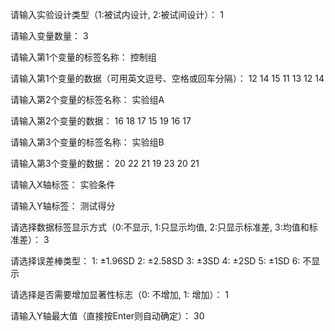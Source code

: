 请输入实验设计类型（1:被试内设计, 2:被试间设计）：
1

请输入变量数量：
3

请输入第1个变量的标签名称：
控制组

请输入第1个变量的数据（可用英文逗号、空格或回车分隔）：
12 14 15 11 13 12 14

请输入第2个变量的标签名称：
实验组A

请输入第2个变量的数据：
16 18 17 15 19 16 17

请输入第3个变量的标签名称：
实验组B

请输入第3个变量的数据：
20 22 21 19 23 20 21

请输入X轴标签：
实验条件

请输入Y轴标签：
测试得分

请选择数据标签显示方式（0:不显示, 1:只显示均值, 2:只显示标准差, 3:均值和标准差）：
3

请选择误差棒类型：
1: ±1.96SD
2: ±2.58SD
3: ±3SD
4: ±2SD
5: ±1SD
6: 不显示


请选择是否需要增加显著性标志（0: 不增加, 1: 增加）：
1

请输入Y轴最大值（直接按Enter则自动确定）：
30

